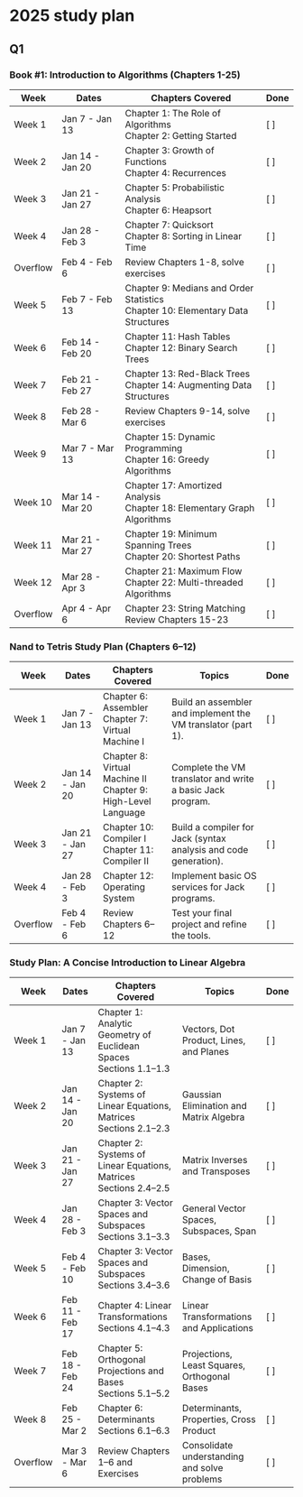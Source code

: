 # 2025 study plan

## Q1

### Book #1: Introduction to Algorithms (Chapters 1-25)

| **Week** | **Dates**       | **Chapters Covered**                                                                | **Done** |
|----------|-----------------|-------------------------------------------------------------------------------------|----------|
| Week 1   | Jan 7 - Jan 13  | Chapter 1: The Role of Algorithms <br> Chapter 2: Getting Started                   | [ ]      |
| Week 2   | Jan 14 - Jan 20 | Chapter 3: Growth of Functions <br> Chapter 4: Recurrences                          | [ ]      |
| Week 3   | Jan 21 - Jan 27 | Chapter 5: Probabilistic Analysis <br> Chapter 6: Heapsort                          | [ ]      |
| Week 4   | Jan 28 - Feb 3  | Chapter 7: Quicksort <br> Chapter 8: Sorting in Linear Time                         | [ ]      |
| Overflow | Feb 4 - Feb 6   | Review Chapters 1-8, solve exercises                                                | [ ]      |
| Week 5   | Feb 7 - Feb 13  | Chapter 9: Medians and Order Statistics <br> Chapter 10: Elementary Data Structures | [ ]      |
| Week 6   | Feb 14 - Feb 20 | Chapter 11: Hash Tables <br> Chapter 12: Binary Search Trees                        | [ ]      |
| Week 7   | Feb 21 - Feb 27 | Chapter 13: Red-Black Trees <br> Chapter 14: Augmenting Data Structures             | [ ]      |
| Week 8   | Feb 28 - Mar 6  | Review Chapters 9-14, solve exercises                                               | [ ]      |
| Week 9   | Mar 7 - Mar 13  | Chapter 15: Dynamic Programming <br> Chapter 16: Greedy Algorithms                  | [ ]      |
| Week 10  | Mar 14 - Mar 20 | Chapter 17: Amortized Analysis <br> Chapter 18: Elementary Graph Algorithms         | [ ]      |
| Week 11  | Mar 21 - Mar 27 | Chapter 19: Minimum Spanning Trees <br> Chapter 20: Shortest Paths                  | [ ]      |
| Week 12  | Mar 28 - Apr 3  | Chapter 21: Maximum Flow <br> Chapter 22: Multi-threaded Algorithms                 | [ ]      |
| Overflow | Apr 4 - Apr 6   | Chapter 23: String Matching <br> Review Chapters 15-23                              | [ ]      |

### Nand to Tetris Study Plan (Chapters 6–12)

| **Week** | **Dates**       | **Chapters Covered**                                              | **Topics**                                                       | **Done** |
|----------|-----------------|-------------------------------------------------------------------|------------------------------------------------------------------|----------|
| Week 1   | Jan 7 - Jan 13  | Chapter 6: Assembler <br> Chapter 7: Virtual Machine I            | Build an assembler and implement the VM translator (part 1).     | [ ]      |
| Week 2   | Jan 14 - Jan 20 | Chapter 8: Virtual Machine II <br> Chapter 9: High-Level Language | Complete the VM translator and write a basic Jack program.       | [ ]      |
| Week 3   | Jan 21 - Jan 27 | Chapter 10: Compiler I <br> Chapter 11: Compiler II               | Build a compiler for Jack (syntax analysis and code generation). | [ ]      |
| Week 4   | Jan 28 - Feb 3  | Chapter 12: Operating System                                      | Implement basic OS services for Jack programs.                   | [ ]      |
| Overflow | Feb 4 - Feb 6   | Review Chapters 6–12                                              | Test your final project and refine the tools.                    | [ ]      |

### Study Plan: A Concise Introduction to Linear Algebra

| **Week** | **Dates**       | **Chapters Covered**                                                   | **Topics**                                   | **Done** |
|----------|-----------------|------------------------------------------------------------------------|----------------------------------------------|----------|
| Week 1   | Jan 7 - Jan 13  | Chapter 1: Analytic Geometry of Euclidean Spaces <br> Sections 1.1–1.3 | Vectors, Dot Product, Lines, and Planes      | [ ]      |
| Week 2   | Jan 14 - Jan 20 | Chapter 2: Systems of Linear Equations, Matrices <br> Sections 2.1–2.3 | Gaussian Elimination and Matrix Algebra      | [ ]      |
| Week 3   | Jan 21 - Jan 27 | Chapter 2: Systems of Linear Equations, Matrices <br> Sections 2.4–2.5 | Matrix Inverses and Transposes               | [ ]      |
| Week 4   | Jan 28 - Feb 3  | Chapter 3: Vector Spaces and Subspaces <br> Sections 3.1–3.3           | General Vector Spaces, Subspaces, Span       | [ ]      |
| Week 5   | Feb 4 - Feb 10  | Chapter 3: Vector Spaces and Subspaces <br> Sections 3.4–3.6           | Bases, Dimension, Change of Basis            | [ ]      |
| Week 6   | Feb 11 - Feb 17 | Chapter 4: Linear Transformations <br> Sections 4.1–4.3                | Linear Transformations and Applications      | [ ]      |
| Week 7   | Feb 18 - Feb 24 | Chapter 5: Orthogonal Projections and Bases <br> Sections 5.1–5.2      | Projections, Least Squares, Orthogonal Bases | [ ]      |
| Week 8   | Feb 25 - Mar 2  | Chapter 6: Determinants <br> Sections 6.1–6.3                          | Determinants, Properties, Cross Product      | [ ]      |
| Overflow | Mar 3 - Mar 6   | Review Chapters 1–6 and Exercises                                      | Consolidate understanding and solve problems | [ ]      |
